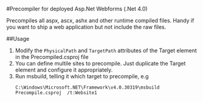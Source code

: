 #Precompiler for deployed Asp.Net Webforms (.Net 4.0)

Precompiles all aspx, ascx, ashx and other runtime compiled files.  Handy if you want to ship a web application but not include the raw files.

##Usage
1. Modify the `PhysicalPath` and `TargetPath` attributes of the Target element in the Precompiled.csproj file
2. You can define multile sites to precompile. Just duplicate the Target element and configure it appropriately.
3. Run msbuild, telling it which target to precompile, e.g
    ```
    C:\Windows\Microsoft.NET\Framework\v4.0.30319\msbuild Precompile.csproj  /t:Website1
    ``` 
 
